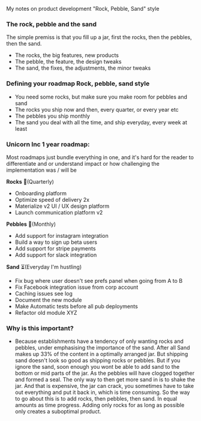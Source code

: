 My notes on product development "Rock, Pebble, Sand" style<!--more-->

### The rock, pebble and the sand
The simple premiss is that you fill up a jar, first the rocks, then the pebbles, then the sand.

- The rocks, the big features, new products
- The pebble, the feature, the design tweaks
- The sand, the fixes, the adjustments, the minor tweaks

### Defining your roadmap Rock, pebble, sand style
- You need some rocks, but make sure you make room for pebbles and sand
- The rocks you ship now and then, every quarter, or every year etc
- The pebbles you ship monthly
- The sand you deal with all the time, and ship everyday, every week at least

### Unicorn Inc 1 year roadmap:
Most roadmaps just bundle everything in one, and it's hard for the reader to differentiate and or understand impact or how challenging the implementation was / will be

**Rocks** 🗿(Quarterly)
- Onboarding platform
- Optimize speed of delivery 2x
- Materialize v2 UI / UX design platform
- Launch communication platform v2

**Pebbles** 💎(Monthly)
- Add support for instagram integration
- Build a way to sign up beta users
- Add support for stripe payments
- Add support for slack integration

**Sand** ⏳(Everyday I'm hustling)
- Fix bug where user doesn't see prefs panel when going from A to B
- Fix Facebook integration issue from corp account
- Caching issues see log
- Document the new module
- Make Automatic tests before all pub deployments
- Refactor old module XYZ

### Why is this important?
- Because establishments have a tendency of only wanting rocks and pebbles, under emphasising the importance of the sand. After all Sand makes up 33% of the content in a optimally arranged jar. But shipping sand doesn't look so good as shipping rocks or pebbles. But if you ignore the sand, soon enough you wont be able to add sand to the bottom or mid parts of the jar. As the pebbles will have clogged together and formed a seal. The only way to then get more sand in is to shake the jar. And that is expensive, the jar can crack, you sometimes have to take out everything and put it back in, which is time consuming. So the way to go about this is to add rocks, then pebbles, then sand. In equal amounts as time progress. Adding only rocks for as long as possible only creates a suboptimal product.
